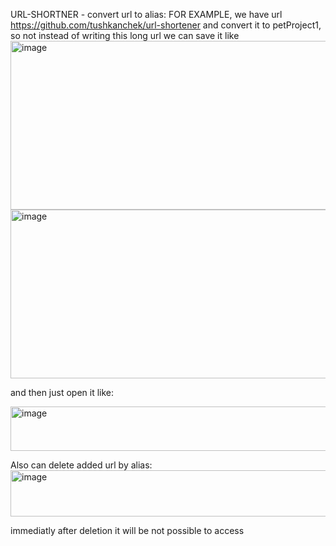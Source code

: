 URL-SHORTNER - convert url to alias:
FOR EXAMPLE, we have url https://github.com/tushkanchek/url-shortener and convert it to petProject1,
so not instead of writing this long url 
we can save it like 
<img width="841" height="270" alt="image" src="https://github.com/user-attachments/assets/be0d2efd-a8bb-45a6-a27a-58bd7099dd67" />
<img width="841" height="270" alt="image" src="https://github.com/user-attachments/assets/050be879-147e-4b03-a7ef-3b6c4ad13384" />

and then just open it like: 

<img width="662" height="71" alt="image" src="https://github.com/user-attachments/assets/7009772f-6b8f-48de-93cd-3149cf91a63a" />


Also can delete added url by alias:
<img width="826" height="74" alt="image" src="https://github.com/user-attachments/assets/9c415030-824a-4b1c-b090-fe13ce9aa0fc" />

immediatly after deletion it will be not possible to access

